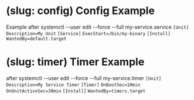 # (slug: config) Config Example

Example after systemctl --user edit --force --full my-service.service
`[Unit]`
`Description=My Unit`
`[Service]`
`ExecStart=/bin/my-binary`
`[Install]`
`WantedBy=default.target`

# (slug: timer) Timer Example

after systemctl --user edit --force --full my-service.timer
`[Unit]`
`Description=My Service Timer`
`[Timer]`
`OnBootSec=10min`
`OnUnitActiveSec=30min`
`[Install]`
`WantedBy=timers.target`
